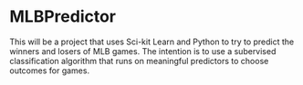 # MLBPredictor
This will be a project that uses Sci-kit Learn and Python to try to predict the winners and losers
of MLB games. The intention is to use a subervised classification algorithm that runs on meaningful
predictors to choose outcomes for games.
